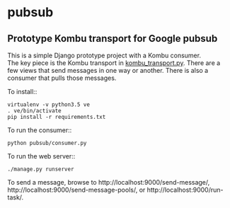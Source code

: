 # pubsub
Prototype Kombu transport for Google pubsub
-------------------------------------------

This is a simple Django prototype project with a Kombu consumer.  
The key piece is the Kombu transport in
[kombu_transport.py](pubsub/kombu_transport.py). There are a few views that
send messages in one way or another. There is also a consumer that pulls those messages.

To install::

    virtualenv -v python3.5 ve
    . ve/bin/activate
    pip install -r requirements.txt

To run the consumer::

    python pubsub/consumer.py

To run the web server::

    ./manage.py runserver

To send a message, browse to 
http://localhost:9000/send-message/, 
http://localhost:9000/send-message-pools/, or
http://localhost:9000/run-task/.
